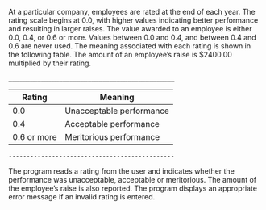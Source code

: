 At a particular company, employees are rated at the end of each year. The rating scale
begins at 0.0, with higher values indicating better performance and resulting in larger
raises. The value awarded to an employee is either 0.0, 0.4, or 0.6 or more. Values
between 0.0 and 0.4, and between 0.4 and 0.6 are never used. The meaning associated
with each rating is shown in the following table. The amount of an employee’s raise
is $2400.00 multiplied by their rating.

    ______________________________________________
   |Rating          |   Meaning                   |
   |----------------|-----------------------------|
   |0.0             |   Unacceptable performance  |
   |0.4             |   Acceptable performance    |
   |0.6 or more     |   Meritorious performance   |
    ----------------------------------------------

The program reads a rating from the user and indicates whether the performance was unacceptable, acceptable or meritorious. The amount of the employee’s raise is also reported. The program displays an appropriate error
message if an invalid rating is entered.
